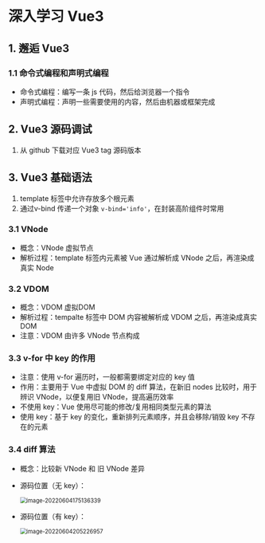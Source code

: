 # 深入学习 Vue3

## 1. 邂逅 Vue3

### 1.1 命令式编程和声明式编程

* 命令式编程：编写一条 js 代码，然后给浏览器一个指令
* 声明式编程：声明一些需要使用的内容，然后由机器或框架完成

## 2. Vue3 源码调试

1. 从 github 下载对应 Vue3 tag 源码版本

## 3. Vue3 基础语法

1. template 标签中允许存放多个根元素
2. 通过v-bind 传递一个对象 `v-bind='info'`，在封装高阶组件时常用

### 3.1 VNode

* 概念：VNode 虚拟节点
* 解析过程：template 标签内元素被 Vue 通过解析成  VNode 之后，再渲染成真实 Node

### 3.2 VDOM

* 概念：VDOM 虚拟DOM
* 解析过程：tempalte 标签中 DOM 内容被解析成 VDOM 之后，再渲染成真实 DOM
* 注意：VDOM 由许多 VNode 节点构成

### 3.3 v-for 中 key 的作用

* 注意：使用 v-for 遍历时，一般都需要绑定对应的 key 值
* 作用：主要用于 Vue 中虚拟 DOM 的 diff 算法，在新旧 nodes 比较时，用于辨识 VNode，以便复用旧 VNode，提高遍历效率
* 不使用 key：Vue 使用尽可能的修改/复用相同类型元素的算法
* 使用 key：基于 key 的变化，重新排列元素顺序，并且会移除/销毁 key 不存在的元素

### 3.4 diff 算法

* 概念：比较新 VNode 和 旧 VNode 差异

* 源码位置（无 key）：

  <img src="C:\Users\Administrator\Desktop\Vue3+TypeScript\Vue3-notes\【课堂笔记】深入学习 Vue3.assets\image-20220604175136339.png" alt="image-20220604175136339" style="zoom: 80%;" />

* 源码位置（有 key）：

  <img src="C:\Users\Administrator\Desktop\Vue3+TypeScript\Vue3-notes\【课堂笔记】深入学习 Vue3.assets\image-20220604205226957.png" alt="image-20220604205226957" style="zoom:80%;" />
